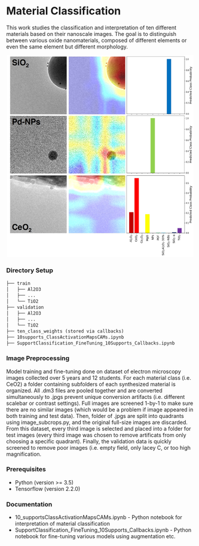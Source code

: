 # Material Classification

This work studies the classification and interpretation of ten different materials based on their nanoscale images. The goal is to distinguish between various oxide nanomaterials, composed of different elements or even the same element but different morphology.

<p align="center">
  <img width="500" height="540" src="ClassActivationMap.jpg">
</p>

### Directory Setup

```
├── train
│   ├── Al2O3
│   ├── ...
│   └── TiO2
├── validation
│   ├── Al2O3
│   ├── ...
│   └── TiO2
├── ten_class_weights (stored via callbacks)
├── 10supports_ClassActivationMapsCAMs.ipynb
├── SupportClassification_FineTuning_10Supports_Callbacks.ipynb
```

### Image Preprocessing
Model training and fine-tuning done on dataset of electron microscopy images collected over 5 years and 12 students. For each material class (i.e. CeO2) a folder containing subfolders of each synthesized material is organized. All .dm3 files are pooled together and are converted simultaneously to .jpgs prevent unique conversion artifacts (i.e. different scalebar or contrast settings). Full images are screened 1-by-1 to make sure there are no similar images (which would be a problem if image appeared in both training and test data). Then, folder of .jpgs are split into quadrants using image_subcrops.py, and the original full-size images are discarded. From this dataset, every third image is selected and placed into a folder for test images (every third image was chosen to remove artificats from only choosing a specific quadrant). Finally, the validation data is quickly screened to remove poor images (i.e. empty field, only lacey C, or too high magnification.

### Prerequisites

* Python (version >= 3.5)
* Tensorflow (version 2.2.0)

### Documentation

* 10_supportsClassActivationMapsCAMs.ipynb - Python notebook for interpretation of material classification
* SupportClassification_FineTuning_10Supports_Callbacks.ipynb - Python notebook for fine-tuning various models using augmentation etc.


